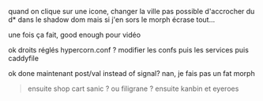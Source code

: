 quand on clique sur une icone, changer la ville
pas possible d'accrocher du d* dans le shadow dom
mais si j'en sors le morph écrase tout...

une fois ça fait, good enough pour vidéo

ok droits réglés
hypercorn.conf ?
modifier les confs
puis les services
puis caddyfile

ok done
maintenant post/val instead of signal?
nan, je fais pas un fat morph

> ensuite shop cart sanic ? ou filigrane ?
> ensuite kanbin et eyeroes
